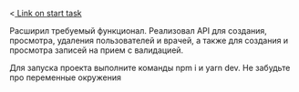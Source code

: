 <<a href='https://kaput-snail-e38.notion.site/Node-js-Backend-Developer-98d64a0accb24417aa8dd1b76baf3606' 
  target='_blank' rel="noopener noreferrer nofollow"> Link on start task </a>

<p> Расширил требуемый функционал. Реализовал API для создания, просмотра, удаления пользователей и врачей, а также для создания и просмотра записей на прием с валидацией. </p>
<p> Для запуска проекта выполните команды npm i и yarn dev. Не забудьте про переменные окружения </p>